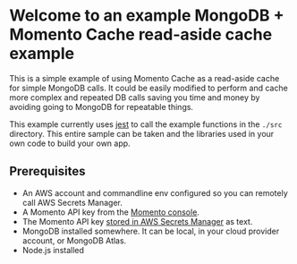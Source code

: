 # Welcome to an example MongoDB + Momento Cache read-aside cache example

This is a simple example of using Momento Cache as a read-aside cache for simple MongoDB calls. It could be easily modified to perform and cache more complex and repeated DB calls saving you time and money by avoiding going to MongoDB for repeatable things.

This example currently uses [jest](https://jestjs.io/) to call the example functions in the `./src` directory. This entire sample can be taken and the libraries used in your own code to build your own app.

## Prerequisites
- An AWS account and commandline env configured so you can remotely call AWS Secrets Manager.
- A Momento API key from the [Momento console](https://console.gomomento.com).
- The Momento API key [stored in AWS Secrets Manager](https://docs.momentohq.com/develop/integrations/aws-secrets-manager) as text.
- MongoDB installed somewhere. It can be local, in your cloud provider account, or MongoDB Atlas.
- Node.js installed


